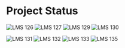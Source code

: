 # Project Status

![LMS 126][lms_126]
![LMS 127][lms_127]
![LMS 129][lms_129]
![LMS 130][lms_130]

![LMS 131][lms_131]
![LMS 132][lms_132]
![LMS 133][lms_133]
![LMS 135][lms_135]

<!-- Change REPO_NAME for the name of your repository -->
[lms_126]: https://byob.yarr.is/linero-tech/kotlin-hw-rebalmokran/module_126
[lms_127]: https://byob.yarr.is/linero-tech/kotlin-hw-rebalmokran/module_127
[lms_129]: https://byob.yarr.is/linero-tech/kotlin-hw-rebalmokran/module_129
[lms_130]: https://byob.yarr.is/linero-tech/kotlin-hw-rebalmokran/module_130
[lms_131]: https://byob.yarr.is/linero-tech/kotlin-hw-rebalmokran/module_131
[lms_132]: https://byob.yarr.is/linero-tech/kotlin-hw-rebalmokran/module_132
[lms_133]: https://byob.yarr.is/linero-tech/kotlin-hw-rebalmokran/module_133
[lms_135]: https://byob.yarr.is/linero-tech/kotlin-hw-rebalmokran/module_135
